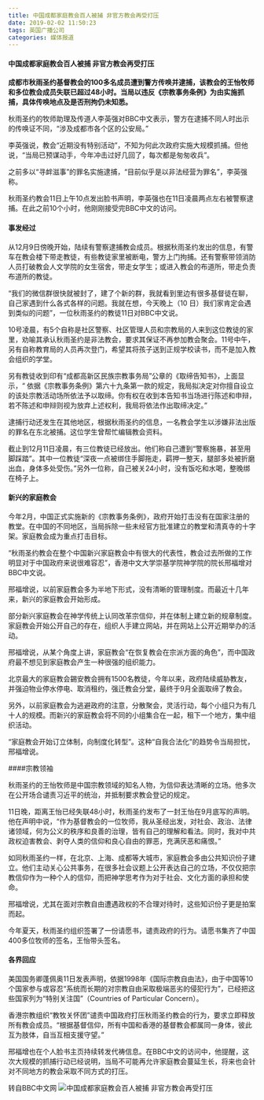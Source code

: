 ```yaml
---
title: 中国成都家庭教会百人被捕 非官方教会再受打压
date: 2019-02-02 11:50:23
tags: 英国广播公司
categories: 媒体报道
---
```

#### 中国成都家庭教会百人被捕 非官方教会再受打压

**成都市秋雨圣约基督教会的100多名成员遭到警方传唤并逮捕，该教会的王怡牧师和多位教会成员失联已超过48小时。当局以违反《宗教事务条例》为由实施抓捕，具体传唤地点及是否刑拘仍未知悉。**

秋雨圣约的牧师助理及传道人李英强对BBC中文表示，警方在逮捕不同人时出示的传唤证不同，“涉及成都市各个区的公安局。”

李英强说，教会“近期没有特别活动”，不知为何此次政府实施大规模抓捕。但他说，“当局已预谋动手，今年冲击过好几回了，每次都是匆匆收兵”。

之前多以“寻衅滋事”的罪名实施逮捕，“目前似乎是以非法经营为罪名”，李英强称。

秋雨圣约教会11日上午10点发出脸书声明，李英强也在11日凌晨两点左右被警察逮捕。在此之前10个小时，他刚刚接受完BBC中文的访问。

#### 事发经过

从12月9日傍晚开始，陆续有警察逮捕教会成员。根据秋雨圣约发出的信息，有警车在教会楼下带走教徒，有些教徒家里被断电，警方上门拘捕。还有警察带领消防人员打破教会人文学院的女生宿舍，带走女学生；或进入教会的布道所，带走负责布道所的教徒。

“我们的微信群很快就被封了，建了个新的群，我就看到里边有很多基督徒在聊，自己家遇到什么各式各样的问题。我就在想，今天晚上（10 日）我们家肯定会遇到类似的问题”，一位秋雨圣约的教徒11日对BBC中文说。

10号凌晨，有5个自称是社区警察、社区管理人员和宗教局的人来到这位教徒的家里，劝喻其承认秋雨圣约是非法教会，要求其保证不再参加教会聚会。11号中午，另有自称教育局的人员再次登门，希望其将孩子送到正规学校读书，而不是加入教会组织的学堂。

另有教徒收到印有“成都高新区民族宗教事务局”公章的《取缔告知书》，上面显示，“ 依据《宗教事务条例》第六十九条第一款的规定，我局拟决定对你擅自设立的该处宗教活动场所依法予以取缔。你有权在收到本告知书当场进行陈述和申辩，若不陈述和申辩则视为放弃上述权利，我局将依法作出取缔决定。”

逮捕行动还发生在其他地区，根据秋雨圣约的信息，一名教会学生以涉嫌非法出版的罪名在东北被捕。这位学生曾帮忙编辑教会资料。

截止到12月11日凌晨，有三位教徒已经放出。他们称自己遭到“警察施暴，甚至用脚踩踏”。其中一位教徒“深夜一点被绑住手脚拖走，羁押一整天，腿部多处被折磨出血，身体多处受伤。”另外一位称，自己被关24小时，没有饭吃和水喝，整晚绑在椅子上。

#### 新兴的家庭教会

今年2月，中国正式实施新的《宗教事务条例》，政府开始打击没有在国家注册的教堂。在中国的不同地区，当局拆除一些未经官方批准建立的教堂和清真寺的十字架。家庭教会成为重点打击目标。

“秋雨圣约教会在整个中国新兴家庭教会中有很大的代表性，教会过去所做的工作明显对于中国政府来说很难容忍”，香港中文大学崇基学院神学院的院长邢福增对BBC中文说。

邢福增说，以前家庭教会多为半地下形式，没有清晰的管理制度。而最近十几年来，新兴的家庭教会开始形成。

部分新兴家庭教会在神学传统上认同改革宗信仰，并在体制上建立新的规章制度。家庭教会开始公开自己的存在，组织人手建立网站，并在网站上公开近期举办的活动。

邢福增说，从某个角度上讲，家庭教会“在恢复教会在宗派方面的角色”，而中国政府最不想见到家庭教会产生一种很强的组织能力。

北京最大的家庭教会錫安教会拥有1500名教徒，今年以来，政府陆续威胁教友，并强迫物业停水停电、取消租约，强迁教会分堂，最终于9月全面取缔了教会。

另外，以前家庭教会为逃避政府的注意，分散聚会，灵活行动，每个小组只为有几十人的规模。而新兴的家庭教会将不同的小组集合在一起，租下一个地方，集中组织活动。

“家庭教会开始订立体制，向制度化转型”。这种“自我合法化”的趋势令当局担忧，邢福增说。

####宗教领袖

秋雨圣约的王怡牧师是中国宗教领域的知名人物，为信仰表达清晰的立场。他多次在公开场合谴责习近平的统治，并抵制要求教会登记的规定。

11日晚，距离王怡已经失联48小时，秋雨圣约发布了一封王怡在9月底写的声明。他在声明中说，“作为基督教会的一位牧师，我从圣经出发，对社会、政治、法律诸领域，何为公义的秩序和良善的治理，皆有自己的理解和看法。同时，我对中共政权迫害教会、剥夺人类的信仰和良心自由的罪恶，充满厌恶和痛恨。”

如同秋雨圣约一样，在北京、上海、成都等大城市，家庭教会多由公共知识份子建立。他们主动关心公共事务，在很多社会议题上公开表达自己的立场，不仅仅把宗教信仰作为一种个人的信仰，而把神学思考作为对于社会、文化方面的承担和使命。

邢福增说，尤其在面对宗教自由遭遇政权的不合理对待时，这些知识份子更是拍案而起。

今年夏天，秋雨圣约组织签署了一份请愿书，谴责政府的行为。请愿书集齐了中国400多位牧师的签名，王怡带头签名。

#### 各界回应 

美国国务卿蓬佩奥11日发表声明，依据1998年《国际宗教自由法》，由于中国等10个国家参与或容忍“系统而长期的对宗教自由采取极端恶劣的侵犯行为”，已经把这些国家列为“特别关注国”（Countries of Particular Concern）。

香港宗教组织“教牧关怀团”谴责中国政府打压秋雨圣约教会的行为，要求立即释放所有教会成员。“根据基督信仰，所有中国和香港的基督教会都属同一身体，彼此互为肢体，自当互相支援守望。”

邢福增也在个人脸书主页持续转发代祷信息。在BBC中文的访问中，他提醒，这次大规模的抓捕行动已经说明，当局不可能再允许家庭教会蔓延生长，将来也会针对不同地方的教会采取不同方式的打压。


转自BBC中文网
![中国成都家庭教会百人被捕 非官方教会再受打压](https://images2.imgbox.com/6b/f9/3DHeWpBj_o.jpg)
